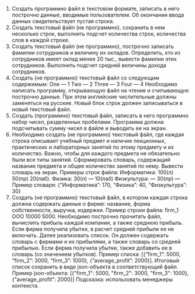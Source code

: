 1. Создать программно файл в текстовом формате, записать в него построчно данные, вводимые пользователем. 
    Об окончании ввода данных свидетельствует пустая строка.
2. Создать текстовый файл (не программно), сохранить в нем несколько строк, выполнить подсчет количества строк, количества слов в каждой строке.
3. Создать текстовый файл (не программно), построчно записать фамилии сотрудников и величину их окладов. 
    Определить, кто из сотрудников имеет оклад менее 20 тыс., вывести фамилии этих сотрудников. 
    Выполнить подсчет средней величины дохода сотрудников.
4. Создать (не программно) текстовый файл со следующим содержимым:
    One — 1
    Two — 2
    Three — 3
    Four — 4
    Необходимо написать программу, открывающую файл на чтение и считывающую построчно данные. 
    При этом английские числительные должны заменяться на русские. Новый блок строк должен записываться в новый текстовый файл.
5. Создать (программно) текстовый файл, записать в него программно набор чисел, разделенных пробелами. 
    Программа должна подсчитывать сумму чисел в файле и выводить ее на экран.
6. Необходимо создать (не программно) текстовый файл, где каждая строка описывает учебный предмет и наличие лекционных, практических и лабораторных занятий по этому предмету и их количество. 
    Важно, чтобы для каждого предмета не обязательно были все типы занятий. 
    Сформировать словарь, содержащий название предмета и общее количество занятий по нему. 
    Вывести словарь на экран.
    Примеры строк файла:
        Информатика: 100(л) 50(пр) 20(лаб).
        Физика: 30(л) — 10(лаб)
        Физкультура: — 30(пр) —
    Пример словаря:
        {“Информатика”: 170, “Физика”: 40, “Физкультура”: 30}
7. Создать (не программно) текстовый файл, в котором каждая строка должна содержать данные о фирме: 
    название, форма собственности, выручка, издержки.
    Пример строки файла: firm_1 ООО 10000 5000.
    Необходимо построчно прочитать файл, вычислить прибыль каждой компании, а также среднюю прибыль. 
    Если фирма получила убытки, в расчет средней прибыли ее не включать.
    Далее реализовать список. 
    Он должен содержать словарь с фирмами и их прибылями, а также словарь со средней прибылью. 
    Если фирма получила убытки, также добавить ее в словарь (со значением убытков).
    Пример списка: 
        [{“firm_1”: 5000, “firm_2”: 3000, “firm_3”: 1000}, {“average_profit”: 2000}].
    Итоговый список сохранить в виде json-объекта в соответствующий файл.
        Пример json-объекта:
        [{"firm_1": 5000, "firm_2": 3000, "firm_3": 1000}, {"average_profit": 2000}]
    Подсказка: использовать менеджеры контекста.